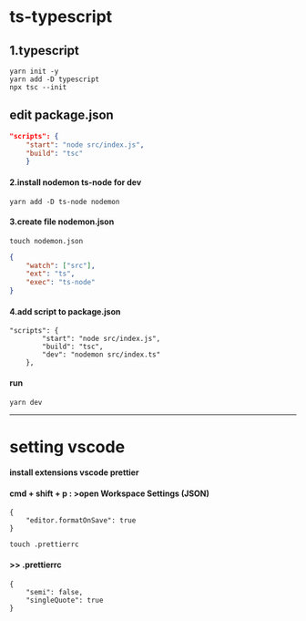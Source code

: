 # ts-typescript

## 1.typescript

```
yarn init -y
yarn add -D typescript
npx tsc --init
```

## edit package.json

```package.json
"scripts": {
    "start": "node src/index.js",
    "build": "tsc"
    }
```

#### 2.install nodemon ts-node for dev

```nodemon
yarn add -D ts-node nodemon
```

#### 3.create file nodemon.json

```
touch nodemon.json
```

```nodemon.json
{
    "watch": ["src"],
    "ext": "ts",
    "exec": "ts-node"
}
```

#### 4.add script to package.json

```
"scripts": {
        "start": "node src/index.js",
        "build": "tsc",
        "dev": "nodemon src/index.ts"
    },
```

#### run

```dev
yarn dev
```

<hr>

# setting vscode

#### install extensions vscode prettier

#### cmd + shift + p : >open Workspace Settings (JSON)

```setup
{
    "editor.formatOnSave": true
}
```

```
touch .prettierrc
```

#### >> .prettierrc

```prettierrc
{
    "semi": false,
    "singleQuote": true
}
```
